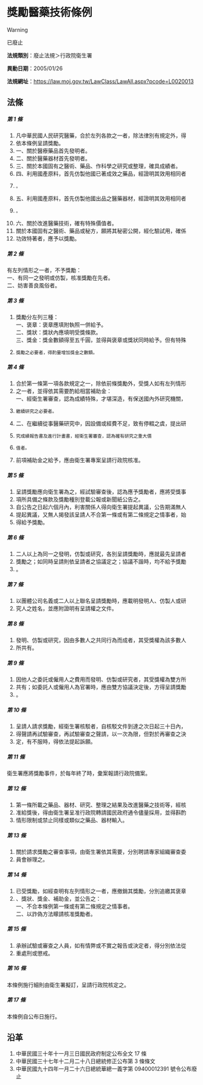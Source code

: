 # 獎勵醫藥技術條例


> [!WARNING]
> 已廢止


**法規類別**：廢止法規＞行政院衛生署

**異動日期**：2005/01/26  

**法規網址**：https://law.moj.gov.tw/LawClass/LawAll.aspx?pcode=L0020013



## 法條
##### 第 1 條
1. 凡中華民國人民研究醫藥，合於左列各款之一者，除法律別有規定外，得
1. 依本條例呈請獎勵。
1. 一、關於醫療藥品首先發明者。
1. 二、關於醫藥器材首先發明者。
1. 三、關於本國固有之醫術、藥品、作科學之研究或整理，確具成績者。
1. 四、利用國產原料，首先仿製他國已著成效之藥品，經證明其效用相同者
1.     。
1. 五、利用國產原料，首先仿製他國出品之醫藥器材，經證明其效用相同者
1.     。
1. 六、關於改進醫藥技術，確有特殊價值者。
1. 關於本國固有之醫術、藥品或秘方，願將其秘密公開，經化驗試用，確係
1. 功效特著者，應予以獎勵。

##### 第 2 條
有左列情形之一者，不予獎勵：  
一、有同一之發明或仿製，核准獎勵在先者。  
二、妨害善良風俗者。

##### 第 3 條
1. 獎勵分左列三種：  
一、褒章：褒章應填附執照一併給予。  
二、獎狀：獎狀內應填明受獎條款。  
三、獎金：獎金數額得至五千圓，並得與褒章或獎狀同時給予。但有特殊
1.     獎勵之必要者，得酌量增加獎金之數額。

##### 第 4 條
1. 合於第一條第一項各款規定之一，除依前條獎勵外，受獎人如有左列情形
1. 之一者，並得依其需要酌給相當補助金：  
一、經衛生署審查，認為成績特殊，才堪深造，有保送國內外研究機關，
1.     繼續研究之必要者。
1. 二、在繼續從事醫藥研究中，因設備或經費不足，致有停輟之虞，提出研
1.     究成績報告書及進行計畫書，經衛生署審查，認為確有研究之重大價
1.     值者。
1. 前項補助金之給予，應由衛生署專案呈請行政院核准。

##### 第 5 條
1. 呈請獎勵應向衛生署為之，經試驗審查後，認為應予獎勵者，應將受獎事
1. 項所具備之條款及獎勵種別登載公報或新聞紙公告之。
1. 自公告之日起六個月內，利害關係人得向衛生署提起異議，公告期滿無人
1. 提起異議，又無人揭發該呈請人不合第一條或有第二條規定之情事者，始
1. 得給予獎勵。

##### 第 6 條
1. 二人以上為同一之發明，仿製或研究，各別呈請獎勵時，應就最先呈請者
1. 獎勵之；如同時呈請則依呈請者之協議定之；協議不諧時，均不給予獎勵
1. 。

##### 第 7 條
1. 以團體公司名義或二人以上聯名呈請獎勵時，應載明發明人、仿製人或研
1. 究人之姓名，並應附證明有呈請權之文件。

##### 第 8 條
1. 發明、仿製或研究，因由多數人之共同行為而成者，其受獎權為該多數人
1. 所共有。

##### 第 9 條
1. 因他人之委託或僱用人之費用而發明、仿製或研究者，其受獎權為雙方所
1. 共有；如委託人或僱用人為官署時，應由雙方協議決定後，方得呈請獎勵
1. 。

##### 第 10 條
1. 呈請人請求獎勵，經衛生署核駁者，自核駁文件到達之次日起三十日內，
1. 得聲請再試驗審查，再試驗審查之聲請，以一次為限，但對於再審查之決
1. 定，有不服時，得依法提起訴願。

##### 第 11 條
衛生署應將獎勵事件，於每年終了時，彙案報請行政院備案。

##### 第 12 條
1. 第一條所載之藥品、器材、研究、整理之結果及改進醫藥之技術等，經核
1. 准給獎後，得由衛生署呈准行政院轉請國民政府通令儘量採用，並得斟酌
1. 情形限制或禁止同樣或類似之藥品、器材輸入。

##### 第 13 條
1. 關於請求獎勵之審查事項，由衛生署依其需要，分別聘請專家組織審查委
1. 員會辦理之。

##### 第 14 條
1. 已受獎勵，如經查明有左列情形之一者，應撤銷其獎勵，分別追繳其褒章
1. 、獎狀、獎金、補助金，並公告之：  
一、不合本條例第一條或有第二條規定之情事者。  
二、以詐偽方法矇請核准獎勵者。

##### 第 15 條
1. 承辦試驗或審查之人員，如有情弊或不實之報告或決定者，得分別依法從
1. 重處刑或懲戒。

##### 第 16 條
本條例施行細則由衛生署擬訂，呈請行政院核定之。

##### 第 17 條
本條例自公布日施行。

## 沿革
1. 中華民國三十年十一月三日國民政府制定公布全文 17 條
1. 中華民國三十七年十二月二十八日總統修正公布第 3  條條文
1. 中華民國九十四年一月二十六日總統華總一義字第 09400012391  號令公布廢止
